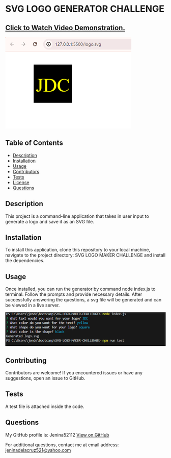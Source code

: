 
# SVG LOGO GENERATOR CHALLENGE    

## [Click to Watch Video Demonstration.](https://drive.google.com/file/d/1w01i9K4Za1NtSSlHgsi7txAy090_aEK7/view)


![alt text](image-2.png)

## Table of Contents
- [Description](#description)
- [Installation](#installation)
- [Usage](#usage)
- [Contributors](#contributing)
- [Tests](#tests)
- [License](#license)
- [Questions](#questions)


## Description
This project is a command-line application that takes in user input to generate a logo and save it as an SVG file.

## Installation
To install this application, clone this repository to your local machine, navigate to the project directory: SVG LOGO MAKER CHALLENGE and install the dependencies.

## Usage
Once installed, you can run the generator by command node index.js to terminal. Follow the prompts and provide necessary details. After successfully answering the questions, a svg file will be generated and can be viewed in a live server.

![alt text](image-3.png)

## Contributing
Contributors are welcome! If you encountered issues or have any suggestions, open an issue to GitHub.

## Tests
A test file is attached inside the code.

## Questions
  My GitHub profile is: Jenina52112 [View on GitHub](https://github.com/Jenina52112)

  For additional questions, contact me at email address: jeninadelacruz521@yahoo.com
